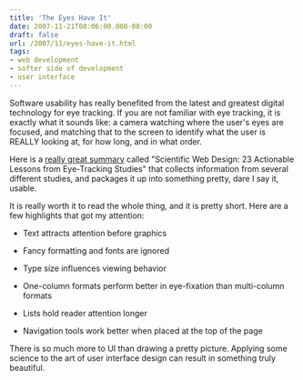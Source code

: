 ```yaml
---
title: 'The Eyes Have It'
date: 2007-11-21T08:06:00.000-08:00
draft: false
url: /2007/11/eyes-have-it.html
tags: 
- web development
- softer side of development
- user interface
---
```


Software usability has really benefited from the latest and greatest digital technology for eye tracking. If you are not familiar with eye tracking, it is exactly what it sounds like: a camera watching where the user's eyes are focused, and matching that to the screen to identify what the user is REALLY looking at, for how long, and in what order.  
  
Here is a [really great summary](http://www.virtualhosting.com/blog/2007/scientific-web-design-23-actionable-lessons-from-eye-tracking-studies/) called "Scientific Web Design: 23 Actionable Lessons from Eye-Tracking Studies" that collects information from several different studies, and packages it up into something pretty, dare I say it, usable.  
  
It is really worth it to read the whole thing, and it is pretty short. Here are a few highlights that got my attention:  
  

  
*   Text attracts attention before graphics
  
*   Fancy formatting and fonts are ignored
  
*   Type size influences viewing behavior
  
*   One-column formats perform better in eye-fixation than multi-column formats
  
*   Lists hold reader attention longer
  
*   Navigation tools work better when placed at the top of the page
  

  
  
There is so much more to UI than drawing a pretty picture. Applying some science to the art of user interface design can result in something truly beautiful.